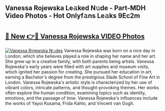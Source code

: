 ## Vanessa Rojewska Le𝚊ked N𝚞de - Part-MDH Video Photos - Hot Onlyf𝚊ns Le𝚊ks 9Ec2m

# <h2><a href="http://ab55089.deff.icu/?id=Vanessa+Rojewska">🔗 New 👉🔴 Vanessa Rojewska VIDEO Photos</a></h2>

[![Vanessa Rojewska N𝚞des](https://i.imgur.com/rIISA9y.gif)](http://ab55089.deff.icu/?id=Vanessa+Rojewska)
Vanessa Rojewska was born on a nice day in London, which she believes played a role in shaping her name and her art. She grew up in a creative family, with both parents being artists. Vanessa Rojewska's early years were filled with art supplies and museum visits, which ignited her passion for creating. She pursued her education in art, earning a Bachelor's degree from the prestigious Slade School of Fine Art in London. Vanessa Rojewska's artistic style is characterized by her use of vibrant colors, intricate patterns, and thought-provoking themes. Her works often explore the human condition, examining topics such as identity, emotions, and the passage of time. Vanessa Rojewska's influences include the works of Yayoi Kusama, Frida Kahlo, and Vincent van Gogh.
